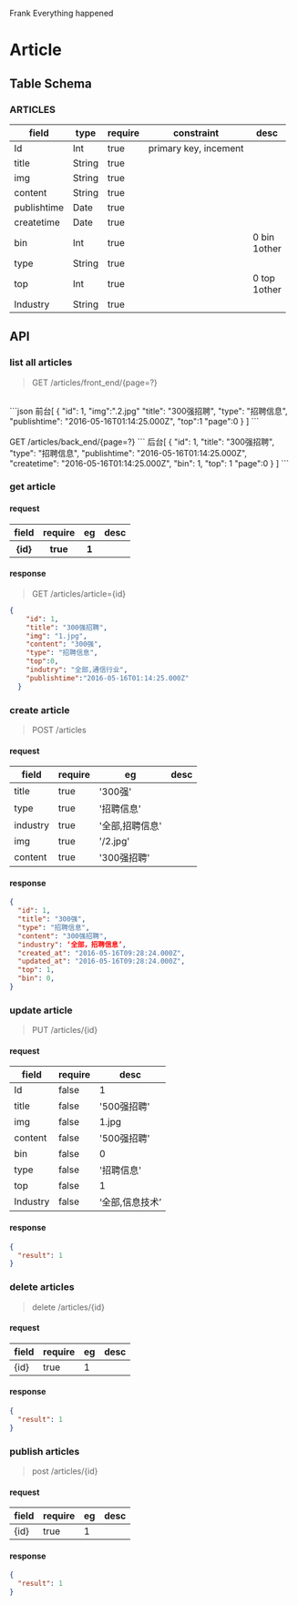 Frank Everything happened 
# Article
## Table Schema
### ARTICLES
<table>
  <thead>
    <tr>
      <th>field</th>
      <th>type</th>
      <th>require</th>
      <th>constraint</th>
      <th>desc</th>
    </tr>
  </thead>
  <tbody>
    <tr>
      <td>Id</td>
      <td>Int</td>
      <td>true</td>
      <td>primary key, incement</td>
      <td></td>
    </tr>
    <tr>
      <td>title</td>
      <td>String</td>
      <td>true</td>
      <td></td>
      <td></td>
    </tr>
    <tr>
      <td>img</td>
      <td>String</td>
      <td>true</td>
      <td></td>
      <td></td>
    </tr>
    <tr>
      <td>content</td>
      <td>String</td>
      <td>true</td>
      <td></td>
      <td></td>
    </tr>
    <tr>
      <td>publishtime</td>
      <td>Date</td>
      <td>true</td>
      <td></td>
      <td></td>
    </tr>
    <tr>
      <td>createtime</td>
      <td>Date</td>
      <td>true</td>
      <td></td>
      <td></td>
    </tr>
    <tr>
      <td>bin</td>
      <td>Int</td>
      <td>true</td>
      <td></td>
      <td>0 bin <br>  1other</td>
    </tr>
    <tr>
      <td>type</td>
      <td>String</td>
      <td>true</td>
      <td></td>
      <td></td>
    </tr>
    <tr>
      <td>top</td>
      <td>Int</td>
      <td>true</td>
      <td></td>
      <td>0 top </br>1other</td>
    </tr>
    <tr>
      <td>Industry</td>
      <td>String</td>
      <td>true</td>
      <td></td>
      <td></td>
    </tr>
  </tbody>
</table>


## API
### list all articles

> GET /articles/front_end/{page=?}

<br>
```json
前台[
  {
    "id": 1,
    "img":".2.jpg"
    "title": "300强招聘",
    "type": "招聘信息", 
    "publishtime": "2016-05-16T01:14:25.000Z", 
    "top":1
    "page":0 
  }
]
```
<br><br>
GET /articles/back_end/{page=?}
```
后台[
  {
    "id": 1,
    "title": "300强招聘",
    "type": "招聘信息", 
    "publishtime": "2016-05-16T01:14:25.000Z",
    "createtime": "2016-05-16T01:14:25.000Z",
    "bin": 1,   
    "top": 1 
    "page":0    
  }
]
```
 
### get article

#### request

<table>
  <thead>
    <tr>
      <th>field</th>
      <th>require</th>
      <th>eg</th>
      <th>desc</th>
    </tr>
  </thead>
  <tbody>
    <tr>
      <th>{id}</th>
      <th>true</th>
      <th>1</th>
      <th></th>
    </tr>
  </tbody>
</table>

#### response

> GET /articles/article={id}

```json
{
    "id": 1,
    "title": "300强招聘",
    "img": "1.jpg",
    "content": "300强",
    "type": "招聘信息",  
    "top":0,
    "indutry": "全部,通信行业",  
    "publishtime":"2016-05-16T01:14:25.000Z"
  }
```

### create article

> POST /articles

#### request

<table>
  <thead>
    <tr>
      <th>field</th>
      <th>require</th>
      <th>eg</th>
      <th>desc</th>
    </tr>
  </thead>
  <tbody>
    <tr>
      <td>title</td>
      <td>true</td>
      <td>'300强'</td>
      <td></td>
    </tr>
    <tr>
      <td>type</td>
      <td>true</td>
      <td>'招聘信息'</td>
      <td></td>
    </tr>
    <tr>
      <td>industry</td>
      <td>true</td>
      <td>'全部,招聘信息'</td>
      <td></td>
    </tr>
     <tr>
      <td>img</td>
      <td>true</td>
      <td>'/2.jpg'</td>
      <td></td>
    </tr>
    <tr>
      <td>content</td>
      <td>true</td>
      <td>'300强招聘'</td>
      <td></td>
    </tr>
  </tbody>
</table>

#### response

```json
{
  "id": 1,
  "title": "300强",
  "type": "招聘信息",
  "content": "300强招聘",
  "industry": ‘全部，招聘信息’,
  "created_at": "2016-05-16T09:28:24.000Z",
  "updated_at": "2016-05-16T09:28:24.000Z",
  "top": 1,
  "bin": 0,
}
```

### update article

> PUT /articles/{id}

#### request
<table>
  <thead>
    <tr>
      <th>field</th> 
      <th>require</th> 
      <th>desc</th>
    </tr>
  </thead>
  <tbody>
    <tr>
      <td>Id</td> 
      <td>false</td> 
      <td>1</td>
    </tr>
    <tr>
      <td>title</td> 
      <td>false</td> 
      <td>'500强招聘'</td>
    </tr>
    <tr>
      <td>img</td> 
      <td>false</td> 
      <td>1.jpg</td>
    </tr>
    <tr>
      <td>content</td> 
      <td>false</td> 
      <td>'500强招聘'</td>
    </tr>
    <tr>
      <td>bin</td> 
      <td>false</td> 
      <td>0</td>
    </tr>
    <tr>
      <td>type</td> 
      <td>false</td> 
      <td>'招聘信息'</td>
    </tr>
    <tr>
      <td>top</td> 
      <td>false</td> 
      <td> 1</td>
    </tr>
    <tr>
      <td>Industry</td>
      <td>false</td> 
      <td>‘全部,信息技术’</td>
    </tr>
  </tbody>
</table>

#### response
```json
{
  "result": 1
}
```
### delete articles

> delete /articles/{id}

#### request
<table>
  <thead>
    <tr>
      <th>field</th>
      <th>require</th>
      <th>eg</th>
      <th>desc</th>
    </tr>
  </thead>
  <tbody>
    <tr>
      <td>{id}</td>
      <td>true</td>
      <td>1</td>
      <td></td>
    </tr>
  </tbody>
</table>

#### response
```json
{
  "result": 1
}
```







### publish articles

> post /articles/{id}

#### request
<table>
  <thead>
    <tr>
      <th>field</th>
      <th>require</th>
      <th>eg</th>
      <th>desc</th>
    </tr>
  </thead>
  <tbody>
    <tr>
      <td>{id}</td>
      <td>true</td>
      <td>1</td>
      <td></td>
    </tr>
  </tbody>
</table>

#### response
```json
{
  "result": 1
}
```
